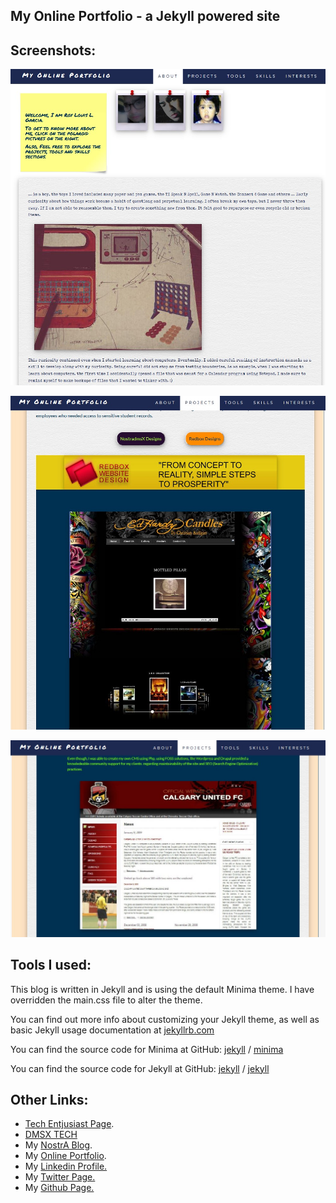 ## My Online Portfolio - a Jekyll powered site

## Screenshots:

![Screenshot of my online portfolio](ss_1.jpg)

![Screenshot of my online portfolio](ss_2.jpg)

![Screenshot of my online portfolio](ss_3.jpg)



## Tools I used:

This blog is written in Jekyll and is using the default Minima theme. I have overridden the main.css file to alter the theme.

You can find out more info about customizing your Jekyll theme, as well as basic Jekyll usage documentation at [jekyllrb.com](https://jekyllrb.com/)

You can find the source code for Minima at GitHub:
[jekyll][jekyll-organization] /
[minima](https://github.com/jekyll/minima)

You can find the source code for Jekyll at GitHub:
[jekyll][jekyll-organization] /
[jekyll][ jekyll-organization ]

## Other Links:

- [Tech Entjusiast Page][techenthusiast-page].
- [DMSX TECH][dmsx-tech]
- My [NostrA Blog][ nostra-blog ].
- My [Online Portfolio][ my-online-portfolio].
- My [Linkedin Profile.][ my-linkedin-profile]
- My [Twitter Page.][ my-twitter ]
- My [Github Page.][ my-github-page ]

[dmsx-tech]: http://dmsx.tech/
[techenthusiast-page]: https://techenthusiasts.github.io/
[nostra-blog]: https://nostra.dmsx.tech/
[my-online-portfolio]: https://portfolio.dmsx.tech/
[my-linkedin-profile]: https://www.linkedin.com/in/roylouisgarcia/
[my-twitter]: https://twitter.com/roylouisgarcia/
[my-github-page]: https://github.com/roylouisgarcia
[jekyll-organization]: https://github.com/jekyll